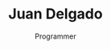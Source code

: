 ---
layout: member
title: Juan Delgado
subtitle: Programmer
quote: You're doing it wrong
telephone: 
twitter: JuDelCo
image: /img/avatars/Juan.svg
---